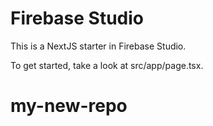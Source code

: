 # Firebase Studio

This is a NextJS starter in Firebase Studio.

To get started, take a look at src/app/page.tsx.
# my-new-repo
